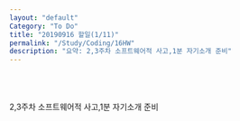 ```yaml
---
layout: "default"
Category: "To Do"
title: "20190916 할일(1/11)"
permalink: "/Study/Coding/16HW"
description: "요약: 2,3주차 소프트웨어적 사고,1분 자기소개 준비"
---
```

<br>
<br>
<br>
2,3주차 소프트웨어적 사고,1분 자기소개 준비
